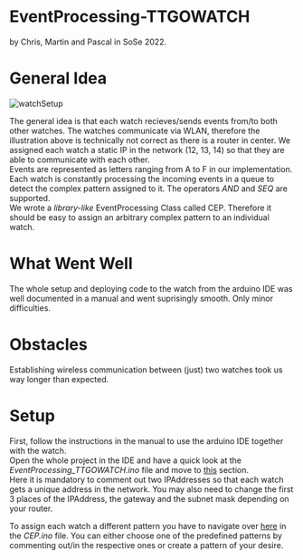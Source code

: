 # EventProcessing-TTGOWATCH

by Chris, Martin and Pascal in SoSe 2022.


# General Idea
![watchSetup](https://user-images.githubusercontent.com/84461357/179754101-7df50dd0-cc32-444d-8d6f-cb290eda0b86.JPG)

The general idea is that each watch recieves/sends events from/to both other watches. The watches communicate via WLAN, therefore the illustration above is technically not correct as there is a router in center. We assigned each watch a static IP in the network (12, 13, 14) so that they are able to communicate with each other.  
Events are represented as letters ranging from A to F in our implementation. Each watch is constantly processing the incoming events in a queue to detect the complex pattern assigned to it. The operators _AND_ and _SEQ_ are supported.  
We wrote a _library-like_ EventProcessing Class called CEP. Therefore it should be easy to assign an arbitrary complex pattern to an individual watch.


# What Went Well
The whole setup and deploying code to the watch from the arduino IDE was well documented in a manual and went suprisingly smooth. Only minor difficulties.


# Obstacles
Establishing wireless communication between (just) two watches took us way longer than expected. 


# Setup
First, follow the instructions in the manual to use the arduino IDE together with the watch.  
Open the whole project in the IDE and have a quick look at the _EventProcessing_TTGOWATCH.ino_ file and move to [this](https://github.com/reuterma24/EventProcessing-TTGOWATCH/blob/59c1df0fea0641a8e6914c44a1d574a6165ffd08/EventProcessing_TTGOWATCH.ino#L14-L19") section.  
Here it is mandatory to comment out two IPAddresses so that each watch gets a unique address in the network. You may also need to change the first 3 places of the IPAddress, the gateway and the subnet mask depending on your router.
  
To assign each watch a different pattern you have to navigate over [here](https://github.com/reuterma24/EventProcessing-TTGOWATCH/blob/2c32c4b20f21b82e40b3754daf2be002b74c8a8d/CEP.ino#L173-L180) in the _CEP.ino_ file. 
You can either choose one of the predefined patterns by commenting out/in the respective ones or create a pattern of your desire.
